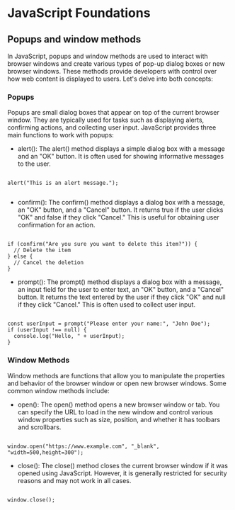 # JavaScript Foundations

## Popups and window methods

In JavaScript, popups and window methods are used to interact with browser windows and create various types of pop-up dialog boxes or new browser windows. These methods provide developers with control over how web content is displayed to users. Let's delve into both concepts:

### Popups

Popups are small dialog boxes that appear on top of the current browser window. They are typically used for tasks such as displaying alerts, confirming actions, and collecting user input. JavaScript provides three main functions to work with popups:

- alert(): The alert() method displays a simple dialog box with a message and an "OK" button. It is often used for showing informative messages to the user.

```JS

alert("This is an alert message.");


```

- confirm(): The confirm() method displays a dialog box with a message, an "OK" button, and a "Cancel" button. It returns true if the user clicks "OK" and false if they click "Cancel." This is useful for obtaining user confirmation for an action.

```JS

if (confirm("Are you sure you want to delete this item?")) {
  // Delete the item
} else {
  // Cancel the deletion
}

```

- prompt(): The prompt() method displays a dialog box with a message, an input field for the user to enter text, an "OK" button, and a "Cancel" button. It returns the text entered by the user if they click "OK" and null if they click "Cancel." This is often used to collect user input.

```JS

const userInput = prompt("Please enter your name:", "John Doe");
if (userInput !== null) {
  console.log("Hello, " + userInput);
}

```

### Window Methods

Window methods are functions that allow you to manipulate the properties and behavior of the browser window or open new browser windows. Some common window methods include:

- open(): The open() method opens a new browser window or tab. You can specify the URL to load in the new window and control various window properties such as size, position, and whether it has toolbars and scrollbars.

```JS

window.open("https://www.example.com", "_blank", "width=500,height=300");

```

- close(): The close() method closes the current browser window if it was opened using JavaScript. However, it is generally restricted for security reasons and may not work in all cases.

```JS

window.close();


```

```JS


```

```JS


```

```JS


```